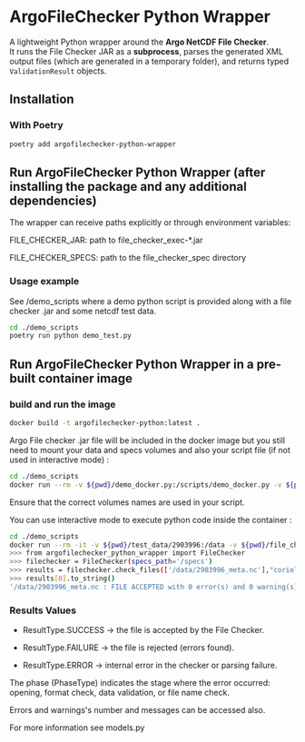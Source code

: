 # ArgoFileChecker Python Wrapper

A lightweight Python wrapper around the **Argo NetCDF File Checker**.  
It runs the File Checker JAR as a **subprocess**, parses the generated XML output files (which are generated in a temporary folder), and returns typed `ValidationResult` objects.

## Installation

### With Poetry

```bash
poetry add argofilechecker-python-wrapper
```

## Run ArgoFileChecker Python Wrapper (after installing the package and any additional dependencies)
The wrapper can receive paths explicitly or through environment variables:

FILE_CHECKER_JAR: path to file_checker_exec-*.jar

FILE_CHECKER_SPECS: path to the file_checker_spec directory

### Usage example
See /demo_scripts where a demo python script is provided along with a file checker .jar and some netcdf test data.

```bash
cd ./demo_scripts
poetry run python demo_test.py
```

## Run ArgoFileChecker Python Wrapper in a pre-built container image

### build and run the image

```bash
docker build -t argofilechecker-python:latest .
```

Argo File checker .jar file will be included in the docker image but you still need to mount your data and specs volumes and also your script file (if not used in interactive mode) :

```bash
cd ./demo_scripts
docker run --rm -v ${pwd}/demo_docker.py:/scripts/demo_docker.py -v ${pwd}/test_data/2903996:/data -v ${pwd}/file_checker_spec:/specs  argofilechecker-python:latest /scripts/demo_docker.py
```
Ensure that the correct volumes names are used in your script.

You can use interactive mode to execute python code inside the container :

```bash
cd ./demo_scripts
docker run --rm -it -v ${pwd}/test_data/2903996:/data -v ${pwd}/file_checker_spec:/specs  argofilechecker-python:latest
>>> from argofilechecker_python_wrapper import FileChecker
>>> filechecker = FileChecker(specs_path='/specs')
>>> results = filechecker.check_files(['/data/2903996_meta.nc'],"coriolis")
>>> results[0].to_string()
'/data/2903996_meta.nc : FILE ACCEPTED with 0 error(s) and 0 warning(s)'
```


### Results Values

- ResultType.SUCCESS → the file is accepted by the File Checker.

- ResultType.FAILURE → the file is rejected (errors found).

- ResultType.ERROR → internal error in the checker or parsing failure.

The phase (PhaseType) indicates the stage where the error occurred: opening, format check, data validation, or file name check.

Errors and warnings's number and messages can be accessed also.

For more information see models.py